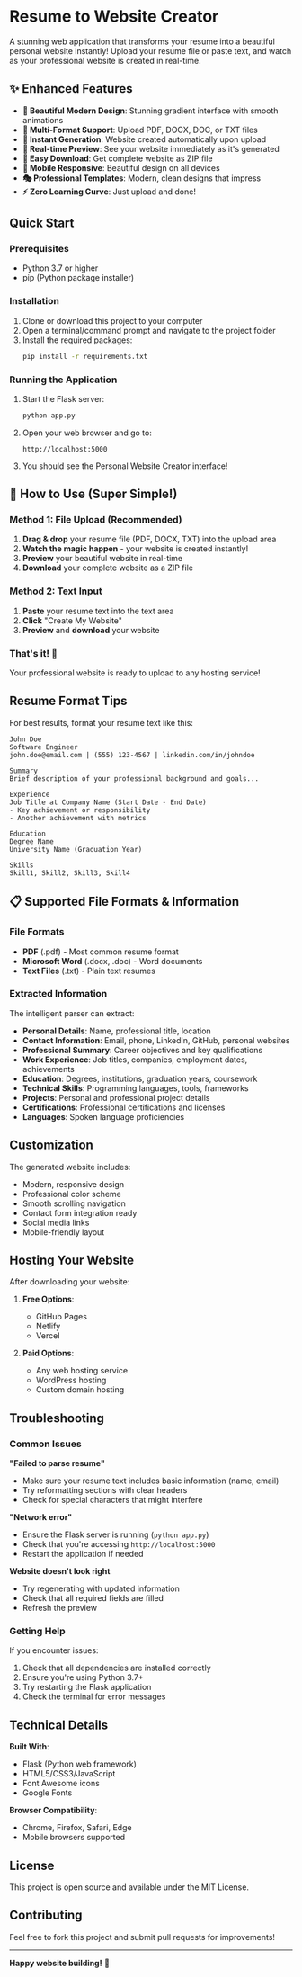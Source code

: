 # Resume to Website Creator

A stunning web application that transforms your resume into a beautiful personal website instantly! Upload your resume file or paste text, and watch as your professional website is created in real-time.

## ✨ Enhanced Features

- **🎨 Beautiful Modern Design**: Stunning gradient interface with smooth animations
- **📄 Multi-Format Support**: Upload PDF, DOCX, DOC, or TXT files
- **🚀 Instant Generation**: Website created automatically upon upload
- **👀 Real-time Preview**: See your website immediately as it's generated
- **💾 Easy Download**: Get complete website as ZIP file
- **📱 Mobile Responsive**: Beautiful design on all devices
- **🎭 Professional Templates**: Modern, clean designs that impress
- **⚡ Zero Learning Curve**: Just upload and done!

## Quick Start

### Prerequisites

- Python 3.7 or higher
- pip (Python package installer)

### Installation

1. Clone or download this project to your computer
2. Open a terminal/command prompt and navigate to the project folder
3. Install the required packages:
   ```bash
   pip install -r requirements.txt
   ```

### Running the Application

1. Start the Flask server:
   ```bash
   python app.py
   ```

2. Open your web browser and go to:
   ```
   http://localhost:5000
   ```

3. You should see the Personal Website Creator interface!

## 🎯 How to Use (Super Simple!)

### Method 1: File Upload (Recommended)
1. **Drag & drop** your resume file (PDF, DOCX, TXT) into the upload area
2. **Watch the magic happen** - your website is created instantly!
3. **Preview** your beautiful website in real-time
4. **Download** your complete website as a ZIP file

### Method 2: Text Input
1. **Paste** your resume text into the text area
2. **Click** "Create My Website" 
3. **Preview** and **download** your website

### That's it! 🎉
Your professional website is ready to upload to any hosting service!

## Resume Format Tips

For best results, format your resume text like this:

```
John Doe
Software Engineer
john.doe@email.com | (555) 123-4567 | linkedin.com/in/johndoe

Summary
Brief description of your professional background and goals...

Experience
Job Title at Company Name (Start Date - End Date)
- Key achievement or responsibility
- Another achievement with metrics

Education
Degree Name
University Name (Graduation Year)

Skills
Skill1, Skill2, Skill3, Skill4
```

## 📋 Supported File Formats & Information

### File Formats
- **PDF** (.pdf) - Most common resume format
- **Microsoft Word** (.docx, .doc) - Word documents  
- **Text Files** (.txt) - Plain text resumes

### Extracted Information
The intelligent parser can extract:
- **Personal Details**: Name, professional title, location
- **Contact Information**: Email, phone, LinkedIn, GitHub, personal websites
- **Professional Summary**: Career objectives and key qualifications
- **Work Experience**: Job titles, companies, employment dates, achievements
- **Education**: Degrees, institutions, graduation years, coursework
- **Technical Skills**: Programming languages, tools, frameworks
- **Projects**: Personal and professional project details
- **Certifications**: Professional certifications and licenses
- **Languages**: Spoken language proficiencies

## Customization

The generated website includes:
- Modern, responsive design
- Professional color scheme
- Smooth scrolling navigation
- Contact form integration ready
- Social media links
- Mobile-friendly layout

## Hosting Your Website

After downloading your website:

1. **Free Options**:
   - GitHub Pages
   - Netlify
   - Vercel

2. **Paid Options**:
   - Any web hosting service
   - WordPress hosting
   - Custom domain hosting

## Troubleshooting

### Common Issues

**"Failed to parse resume"**
- Make sure your resume text includes basic information (name, email)
- Try reformatting sections with clear headers
- Check for special characters that might interfere

**"Network error"**
- Ensure the Flask server is running (`python app.py`)
- Check that you're accessing `http://localhost:5000`
- Restart the application if needed

**Website doesn't look right**
- Try regenerating with updated information
- Check that all required fields are filled
- Refresh the preview

### Getting Help

If you encounter issues:
1. Check that all dependencies are installed correctly
2. Ensure you're using Python 3.7+
3. Try restarting the Flask application
4. Check the terminal for error messages

## Technical Details

**Built With**:
- Flask (Python web framework)
- HTML5/CSS3/JavaScript
- Font Awesome icons
- Google Fonts

**Browser Compatibility**:
- Chrome, Firefox, Safari, Edge
- Mobile browsers supported

## License

This project is open source and available under the MIT License.

## Contributing

Feel free to fork this project and submit pull requests for improvements!

---

**Happy website building!** 🚀 